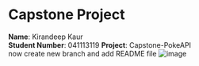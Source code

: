 # Capstone Project

**Name**: Kirandeep Kaur  
**Student Number**: 041113119 
**Project**: Capstone-PokeAPI <br>
now create new branch and add README file 
![image](https://github.com/Kiran2300/Kiran2300-mtm6302-capstone-Kiran2300-/assets/134239892/a8469458-d051-445e-ac63-5c18c1eed7a1) <br>
